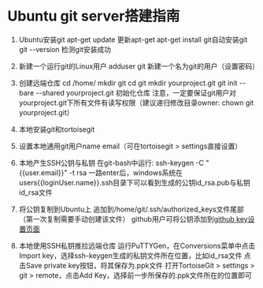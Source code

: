 # Ubuntu git server搭建指南

1. Ubuntu安装git
	apt-get update	更新apt-get
	apt-get install git自动安装git
	git --version 检测git安装成功

2. 新建一个运行git的Linux用户
	adduser git 新建一个名为git的用户（设置密码）

3. 创建远端仓库
	cd /home/
	mkdir git
	cd git
	mkdir yourproject.git
	git init --bare --shared yourproject.git 初始化仓库
	注意，一定要保证git用户对yourproject.git下所有文件有读写权限（建议递归修改目录owner: chown git yourproject.git）

4. 本地安装git和tortoisegit

5. 设置本地通用git用户name email（可在tortoisegit > settings直接设置）

6. 本地产生SSH公钥与私钥
	在git-bash中运行: ssh-keygen -C "{{user.email}}" -t rsa
	一路enter后，windows系统在users\{{loginUser.name}}\.ssh目录下可以看到生成的公钥id_rsa.pub与私钥id_rsa文件

7. 将公钥复制到Ubuntu上
	追加到/home/git/.ssh/authorized_keys文件尾部（第一次复制需要手动创建该文件）
	github用户可将公钥添加到[github key设置页面](https://github.com/settings/keys)
	
8. 本地使用SSH私钥推拉远端仓库
	运行PuTTYGen，在Conversions菜单中点击Import key，选择ssh-keygen生成的私钥文件所在位置，比如id_rsa文件
	点击Save private key按钮，将其保存为.ppk文件
	打开TortoiseGit > settings > git > remote，点击Add Key，选择前一步所保存的.ppk文件所在的位置即可
